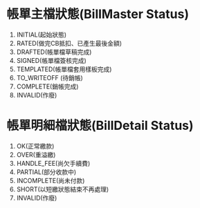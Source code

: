 # 帳單主檔狀態(BillMaster Status)
1. INITIAL(起始狀態)
2. RATED(做完CB抵扣、已產生最後金額)
3. DRAFTED(帳單檔草稿完成)
4. SIGNED(帳單檔簽核完成)
5. TEMPLATED(帳單檔套用樣板完成)
6. TO_WRITEOFF (待銷帳)
7. COMPLETE(銷帳完成)
8. INVALID(作廢)

# 帳單明細檔狀態(BillDetail Status)
1. OK(正常繳款)
2. OVER(重溢繳)
3. HANDLE_FEE(尚欠手續費)
4. PARTIAL(部分收款中)
5. INCOMPLETE(尚未付款)
6. SHORT(以短繳狀態結束不再處理)
7. INVALID(作廢)